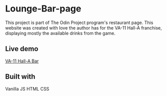 # Lounge-Bar-page
This project is part of The Odin Project program's restaurant page. This website was created with love the author has for the VA-11 Hall-A franchise, displaying mostly the available drinks from the game.

## Live demo
[VA-11 Hall-A Bar]()

## Built with
Vanilla JS
HTML
CSS